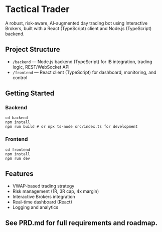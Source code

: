 # Tactical Trader

A robust, risk-aware, AI-augmented day trading bot using Interactive Brokers, built with a React (TypeScript) client and Node.js (TypeScript) backend.

## Project Structure

- `/backend` — Node.js backend (TypeScript) for IB integration, trading logic, REST/WebSocket API
- `/frontend` — React client (TypeScript) for dashboard, monitoring, and control

## Getting Started

### Backend
```
cd backend
npm install
npm run build # or npx ts-node src/index.ts for development
```

### Frontend
```
cd frontend
npm install
npm run dev
```

## Features
- VWAP-based trading strategy
- Risk management (1R, 3R cap, 4x margin)
- Interactive Brokers integration
- Real-time dashboard (React)
- Logging and analytics

## See PRD.md for full requirements and roadmap. 